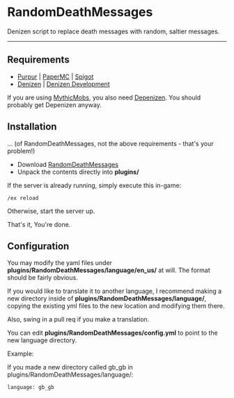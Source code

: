 # RandomDeathMessages

Denizen script to replace death messages with random, saltier messages.

----

## Requirements

* [Purpur](https://purpur.pl3x.net/) | [PaperMC](https://papermc.io/) | [Spigot](https://www.spigotmc.org/)
* [Denizen](https://ci.citizensnpcs.co/job/Denizen/) | [Denizen Development](https://ci.citizensnpcs.co/job/Denizen_Developmental/)

If you are using [MythicMobs](https://www.mythicmobs.net/index.php?pages/download/), you also need [Depenizen](https://ci.citizensnpcs.co/job/Depenizen/). You should probably get Depenizen anyway.

## Installation
... (of RandomDeathMessages, not the above requirements - that's your problem!)

* Download [RandomDeathMessages](https://www.spigotmc.org/resources/random-death-messages.73034/)
* Unpack the contents directly into **plugins/**

If the server is already running, simply execute this in-game:

~~~
/ex reload
~~~

Otherwise, start the server up.

That's it, You're done.

## Configuration

You may modify the yaml files under **plugins/RandomDeathMessages/language/en_us/** at will. The format should be fairly obvious.

If you would like to translate it to another language, I recommend making a new directory inside of **plugins/RandomDeathMessages/language/**, copying the existing yml files to the new location and modifying them there.

Also, swing in a pull req if you make a translation.

You can edit **plugins/RandomDeathMessages/config.yml** to point to the new language directory.

Example:

If you made a new directory called gb_gb in plugins/RandomDeathMessages/language/:

~~~
language: gb_gb
~~~
